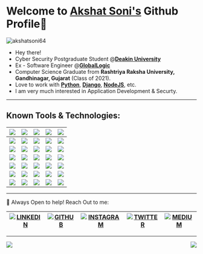 
<!-- <a href="#"><img src="https://badges.pufler.dev/years/akshatsoni64"></a> -->
<!-- <img alt="GitHub followers" src="https://img.shields.io/github/followers/akshatsoni64?style=social"> -->



# Welcome to [Akshat Soni's](https://akshatsoni64.github.io) Github Profile👋

<img src="https://komarev.com/ghpvc/?username=akshatsoni64&label=Profile%20views&color=0e75b6&style=for-the-badge" alt="akshatsoni64" />

- Hey there!
- Cyber Security Postgraduate Student @[**Deakin University**](https://www.deakin.edu.au/)
- Ex - Software Engineer @[**GlobalLogic**](https://www.globallogic.com/)
- Computer Science Graduate from **Rashtriya Raksha University, Gandhinagar, Gujarat** (Class of 2021). 
- Love to work with [**Python**](https://www.python.org/), [**Django**](https://www.djangoproject.com/), [**NodeJS**](https://nodejs.org/), etc.
- I am very much interested in Application Development & Securty.

***

## Known Tools & Technologies:

| <img src="https://img.shields.io/badge/node.js%20-%2343853D.svg?&style=for-the-badge&logo=node.js&logoColor=white"/> | <img src="https://img.shields.io/badge/javascript%20-%23323330.svg?&style=for-the-badge&logo=javascript&logoColor=%23F7DF1E"/> | <img src="https://img.shields.io/badge/html5%20-%23E34F26.svg?&style=for-the-badge&logo=html5&logoColor=white"/> | <img src="https://img.shields.io/badge/css3%20-%231572B6.svg?&style=for-the-badge&logo=css3&logoColor=white"/> | <img src="https://img.shields.io/badge/python%20-%2314354C.svg?&style=for-the-badge&logo=python&logoColor=white"/> |
| - | - | - | - | - |
| <img src="https://img.shields.io/badge/c%20-%2300599C.svg?&style=for-the-badge&logo=c&logoColor=white"/> | <img src="https://img.shields.io/badge/c++%20-%2300599C.svg?&style=for-the-badge&logo=c%2B%2B&ogoColor=white"/> | <img src="https://img.shields.io/badge/java-%23ED8B00.svg?&style=for-the-badge&logo=java&logoColor=white"/> | <img src="https://img.shields.io/badge/php-%23777BB4.svg?&style=for-the-badge&logo=php&logoColor=white"/> | <img src="https://img.shields.io/badge/dart-%230175C2.svg?&style=for-the-badge&logo=dart&logoColor=white"/> |
| <img src="https://img.shields.io/badge/markdown-%23000000.svg?&style=for-the-badge&logo=markdown&logoColor=white"/> | <img src="https://img.shields.io/badge/shell_script%20-%23121011.svg?&style=for-the-badge&logo=gnu-bash&logoColor=white"/> | <img src="https://img.shields.io/badge/express.js%20-%23404d59.svg?&style=for-the-badge"/> | <img src="https://img.shields.io/badge/react%20-%2320232a.svg?&style=for-the-badge&logo=react&logoColor=%2361DAFB"/> | <img src="https://img.shields.io/badge/vuejs%20-%2335495e.svg?&style=for-the-badge&logo=vue.js&logoColor=%234FC08D"/> |
| <img src="https://img.shields.io/badge/bootstrap%20-%23563D7C.svg?&style=for-the-badge&logo=bootstrap&logoColor=white"/> | <img src="https://img.shields.io/badge/redux%20-%23593d88.svg?&style=for-the-badge&logo=redux&logoColor=white"/> | <img src="https://img.shields.io/badge/jquery%20-%230769AD.svg?&style=for-the-badge&logo=jquery&logoColor=white"/> | <img src="https://img.shields.io/badge/django%20-%23092E20.svg?&style=for-the-badge&logo=django&logoColor=white"/> | <img src="https://img.shields.io/badge/laravel%20-%23FF2D20.svg?&style=for-the-badge&logo=laravel&logoColor=white"/> |
| <img src="https://img.shields.io/badge/spring%20-%236DB33F.svg?&style=for-the-badge&logo=spring&logoColor=white"/> | <img src="https://img.shields.io/badge/flask%20-%23000.svg?&style=for-the-badge&logo=flask&logoColor=white"/> | <img src="https://img.shields.io/badge/Flutter%20-%2302569B.svg?&style=for-the-badge&logo=Flutter&logoColor=white" /> | <img src="https://img.shields.io/badge/AWS%20-%23FF9900.svg?&style=for-the-badge&logo=amazon-aws&logoColor=white"/> | <img src="https://img.shields.io/badge/heroku%20-%23430098.svg?&style=for-the-badge&logo=heroku&logoColor=white"/> |
| <img src="https://img.shields.io/badge/git%20-%23F05033.svg?&style=for-the-badge&logo=git&logoColor=white"/> | <img src="https://img.shields.io/badge/github%20-%23121011.svg?&style=for-the-badge&logo=github&logoColor=white"/> | <img src="https://img.shields.io/badge/bitbucket%20-%230047B3.svg?&style=for-the-badge&logo=bitbucket&logoColor=white"/> | <img src="https://img.shields.io/badge/docker%20-%230db7ed.svg?&style=for-the-badge&logo=docker&logoColor=white"/> | <img src="https://img.shields.io/badge/azure%20-%230072C6.svg?&style=for-the-badge&logo=azure-devops&logoColor=white"/> |
| <img src="https://img.shields.io/badge/firebase%20-%23039BE5.svg?&style=for-the-badge&logo=firebase"/> | <img src="https://img.shields.io/badge/mysql-%2300f.svg?&style=for-the-badge&logo=mysql&logoColor=white"/> | <img src ="https://img.shields.io/badge/postgres-%23316192.svg?&style=for-the-badge&logo=postgresql&logoColor=white"/> | <img src ="https://img.shields.io/badge/MongoDB-%234ea94b.svg?&style=for-the-badge&logo=mongodb&logoColor=white"/> | <img src ="https://img.shields.io/badge/sqlite-%2307405e.svg?&style=for-the-badge&logo=sqlite&logoColor=white"/> |


***

💬 Always Open to help! Reach Out to me:  <br>

| [![LINKEDIN](https://img.shields.io/badge/linkedin%20-%230077B5.svg?&style=for-the-badge&logo=linkedin&logoColor=white)](https://linkedin.com/in/akshatsoni64) | [![GITHUB](https://img.shields.io/badge/github%20-%23121011.svg?&style=for-the-badge&logo=github&logoColor=white)](https://github.com/akshatsoni64) | [![INSTAGRAM](https://img.shields.io/badge/akshatsoni64%20-%23E4405F.svg?&style=for-the-badge&logo=Instagram&logoColor=white)](https://instagram.com/akshatsoni64) | [![TWITTER](https://img.shields.io/badge/akshat_soni64%20-%231DA1F2.svg?&style=for-the-badge&logo=Twitter&logoColor=white)](https://twitter.com/akshat_soni64) | [![MEDIUM](https://img.shields.io/badge/medium-%2312100E.svg?&style=for-the-badge&logo=medium&logoColor=white)](https://jpoehnelt.medium.com/) |
| -------- | -------------- | -------- | -------------- | -------- |

***

<div>  
<img align="left" src="https://github-readme-stats.vercel.app/api?username=akshatsoni64&show_icons=true&hide_border=true&icon_color=5CFF33&theme=dark">
<img align="right" src="https://github-readme-stats.vercel.app/api/top-langs/?username=akshatsoni64&theme=dark&hide_border=true">
</div>
